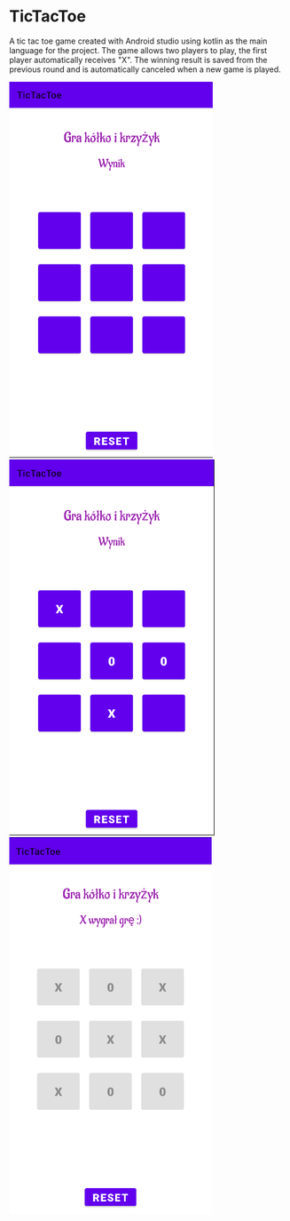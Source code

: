 # TicTacToe
A tic tac toe game created with Android studio using kotlin as the main language for the project.
The game allows two players to play, the first player automatically receives "X". 
The winning result is saved from the previous round and is automatically canceled when a new game is played.

![](1.png)
![](3.png)
![](2.png)
